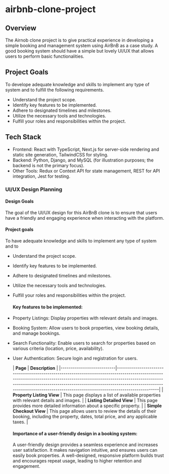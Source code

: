 # airbnb-clone-project

## Overview
The Airnob clone project is to give practical experience in developing a simple booking and management system using AirBnB as a case study. A good booking system should have a simple but lovely UI/UX that allows users to perform basic functionalities.        

## Project Goals
To develope adequate knowledge and skills to implement any type of system and to fulfill the following requirements.
- Understand the project scope.
- Identify key features to be implemented.
- Adhere to designated timelines and milestones.
- Utilize the necessary tools and technologies.
- Fulfill your roles and responsibilities within the project.


## Tech Stack
- Frontend: React with TypeScript, Next.js for server-side rendering and static site generation, TailwindCSS for styling.
- Backend: Python, Django, and MySQL (for illustration purposes; the backend is not the primary focus).
- Other Tools: Redux or Context API for state management, REST for API integration, Jest for testing.

### UI/UX Design Planning

#### Design Goals
The goal of the UI/UX design for this AirBnB clone is to ensure that users have a friendly and engaging experience when interacting with the platform. 


#### Project goals
To have adequate knowledge and skills to implement any type of system and to
- Understand the project scope.
- Identify key features to be implemented.
- Adhere to designated timelines and milestones.
- Utilize the necessary tools and technologies.
- Fulfill your roles and responsibilities within the project.

  #### Key features to be implemented:
- Property Listings: Display properties with relevant details and images.
- Booking System: Allow users to book properties, view booking details, and manage bookings.
- Search Functionality: Enable users to search for properties based on various criteria (location, price, availability).
- User Authentication: Secure login and registration for users.
  

  | **Page**                  | **Description**                                                                                                                                                                                                                                                                                                             |
|---------------------------|-----------------------------------------------------------------------------------------------------------------------------------------------------------------------------------------------------------------------------------------------------------------------------------------------------------------------------|
| **Property Listing View**  | This page displays a list of available properties with relevant details and images. |
| **Listing Detailed View**  | This page provides more detailed information about a specific property. |
| **Simple Checkout View**   | This page allows users to review the details of their booking, including the property, dates, total price, and any applicable taxes. |

  #### Importance of a user-friendly design in a booking system:

  A user-friendly design provides a seamless experience and increases user satisfaction. It makes navigation intuitive, and ensures users can easily book properties. A well-designed, responsive platform builds trust and encourages repeat usage, leading to higher retention and engagement.
